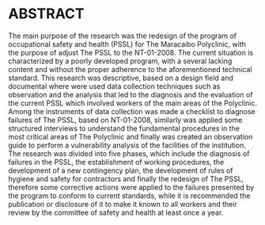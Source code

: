 # ABSTRACT

The main purpose of the research was the redesign of the program of occupational
safety and health (PSSL) for The Maracaibo Polyclinic, with the purpose of adjust
The PSSL to the NT-01-2008. The current situation is characterized by a poorly
developed program, with a several lacking content and without the proper
adherence to the aforementioned technical standard. This research was
descriptive, based on a design field and documental where were used data
collection techniques such as observation and the analysis that led to the diagnosis
and the evaluation of the current PSSL which involved workers of the main areas
of the Polyclinic. Among the instruments of data collection was made a checklist to
diagnose failures of The PSSL, based on NT-01-2008, similarly was applied some
structured interviews to understand the fundamental procedures in the most critical
areas of The Polyclinic and finally was created an observation guide to perform a
vulnerability analysis of the facilities of the institution. The research was divided
into five phases, which include the diagnosis of failures in the PSSL, the
establishment of working procedures, the development of a new contingency plan,
the development of rules of hygiene and safety for contractors and finally the
redesign of The PSSL, therefore some corrective actions were applied to the
failures presented by the program to conform to current standards, while it is
recommended the publication or disclosure of it to make it known to all workers
and their review by the committee of safety and health at least once a year.
